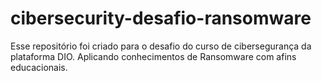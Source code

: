 # cibersecurity-desafio-ransomware
Esse repositório foi criado para o desafio do curso de cibersegurança da plataforma DIO. Aplicando conhecimentos de Ransomware com afins educacionais.
